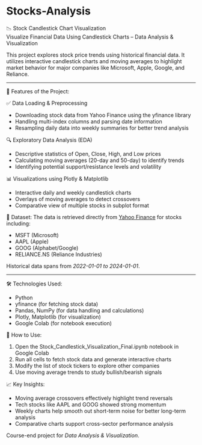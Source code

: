 # Stocks-Analysis
 📉 Stock Candlestick Chart Visualization  
Visualize Financial Data Using Candlestick Charts – Data Analysis & Visualization

This project explores stock price trends using historical financial data. It utilizes interactive candlestick charts and moving averages to highlight market behavior for major companies like Microsoft, Apple, Google, and Reliance.

---

 📌 Features of the Project:

 ✅ Data Loading & Preprocessing
- Downloading stock data from Yahoo Finance using the yfinance library  
- Handling multi-index columns and parsing date information  
- Resampling daily data into weekly summaries for better trend analysis  

 🔍 Exploratory Data Analysis (EDA)
- Descriptive statistics of Open, Close, High, and Low prices  
- Calculating moving averages (20-day and 50-day) to identify trends  
- Identifying potential support/resistance levels and volatility  

 📊 Visualizations using Plotly & Matplotlib
- Interactive daily and weekly candlestick charts  
- Overlays of moving averages to detect crossovers  
- Comparative view of multiple stocks in subplot format  

 📂 Dataset:
The data is retrieved directly from [Yahoo Finance](https://finance.yahoo.com/) for stocks including:
- MSFT (Microsoft)  
- AAPL (Apple)  
- GOOG (Alphabet/Google)  
- RELIANCE.NS (Reliance Industries)

Historical data spans from *2022-01-01 to 2024-01-01*.

---

 🛠 Technologies Used:
- Python  
- yfinance (for fetching stock data)  
- Pandas, NumPy (for data handling and calculations)  
- Plotly, Matplotlib (for visualization)  
- Google Colab (for notebook execution)


 📝 How to Use:
1. Open the Stock_Candlestick_Visualization_Final.ipynb notebook in Google Colab  
2. Run all cells to fetch stock data and generate interactive charts  
3. Modify the list of stock tickers to explore other companies  
4. Use moving average trends to study bullish/bearish signals  


 📈 Key Insights:
- Moving average crossovers effectively highlight trend reversals  
- Tech stocks like AAPL and GOOG showed strong momentum  
- Weekly charts help smooth out short-term noise for better long-term analysis  
- Comparative charts support cross-sector performance analysis


Course-end project for *Data Analysis & Visualization*.
